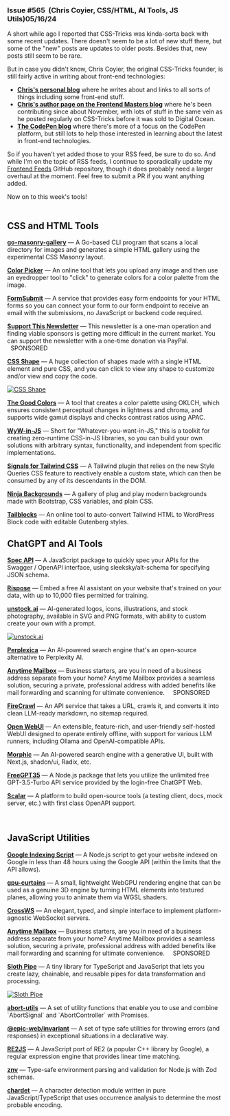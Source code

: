                 

### Issue #565  (Chris Coyier, CSS/HTML, AI Tools, JS Utils)05/16/24

A short while ago I reported that CSS-Tricks was kinda-sorta back with some recent updates. There doesn't seem to be a lot of new stuff there, but some of the "new" posts are updates to older posts. Besides that, new posts still seem to be rare.  
  
But in case you didn't know, Chris Coyier, the original CSS-Tricks founder, is still fairly active in writing about front-end technologies:

*   [**Chris's personal blog**](https://chriscoyier.net/) where he writes about and links to all sorts of things including some front-end stuff.
*   [**Chris's author page on the Frontend Masters blog**](https://frontendmasters.com/blog/author/chriscoyier/) where he's been contributing since about November, with lots of stuff in the same vein as he posted regularly on CSS-Tricks before it was sold to Digital Ocean.
*   [**The CodePen blog**](https://blog.codepen.io/) where there's more of a focus on the CodePen platform, but still lots to help those interested in learning about the latest in front-end technologies.

So if you haven't yet added those to your RSS feed, be sure to do so. And while I'm on the topic of RSS feeds, I continue to sporadically update my [Frontend Feeds](https://github.com/impressivewebs/frontend-feeds) GitHub repository, though it does probably need a larger overhaul at the moment. Feel free to submit a PR if you want anything added.  
  
Now on to this week's tools!  
 

CSS and HTML Tools
------------------

[**go-masonry-gallery**](https://github.com/dominickp/gall) — A Go-based CLI program that scans a local directory for images and generates a simple HTML gallery using the experimental CSS Masonry layout.  
  
[**Color Picker**](https://imgcolorpicker.vercel.app/) — An online tool that lets you upload any image and then use an eyedropper tool to "click" to generate colors for a color palette from the image.  
  
[**FormSubmit**](https://formsubmit.co/) — A service that provides easy form endpoints for your HTML forms so you can connect your form to our form endpoint to receive an email with the submissions, no JavaScript or backend code required.  
  
[**Support This Newsletter**](https://paypal.me/webtoolsweekly) — This newsletter is a one-man operation and finding viable sponsors is getting more difficult in the current market. You can support the newsletter with a one-time donation via PayPal.    SPONSORED   
  
[**CSS Shape**](https://css-shape.com/) — A huge collection of shapes made with a single HTML element and pure CSS, and you can click to view any shape to customize and/or view and copy the code.

[![CSS Shape](https://mcusercontent.com/ea228d7061e8bbfa8639666ad/images/6908896d-4f85-0065-947e-7c7e93abb001.png)](https://css-shape.com/)

  
[**The Good Colors**](https://colors-gen.vercel.app/) — A tool that creates a color palette using OKLCH, which ensures consistent perceptual changes in lightness and chroma, and supports wide gamut displays and checks contrast ratios using APAC.  
  
[**WyW-in-JS**](https://wyw-in-js.dev/) — Short for "Whatever-you-want-in-JS," this is a toolkit for creating zero-runtime CSS-in-JS libraries, so you can build your own solutions with arbitrary syntax, functionality, and independent from specific implementations.  
  
[**Signals for Tailwind CSS**](https://github.com/brandonmcconnell/tailwindcss-signals) — A Tailwind plugin that relies on the new Style Queries CSS feature to reactively enable a custom state, which can then be consumed by any of its descendants in the DOM.  
  
[**Ninja Backgrounds**](https://ui.bootstrap.ninja/ninja-backgrounds/) — A gallery of plug and play modern backgrounds made with Bootstrap, CSS variables, and plain CSS.  
  
[**Tailblocks**](https://upperhorizon.com/tailwind-to-wordpress-blocks-converter) — An online tool to auto-convert Tailwind HTML to WordPress Block code with editable Gutenberg styles.

ChatGPT and AI Tools
--------------------

[**Spec API**](https://github.com/sleeksky-dev/alt-swagger) — A JavaScript package to quickly spec your APIs for the Swagger / OpenAPI interface, using sleeksky/alt-schema for specifying JSON schema.  
  
[**Rispose**](https://rispose.com/) — Embed a free AI assistant on your website that's trained on your data, with up to 10,000 files permitted for training.  
  
[**unstock.ai**](https://unstock.ai/) — AI-generated logos, icons, illustrations, and stock photography, available in SVG and PNG formats, with ability to custom create your own with a prompt.

[![unstock.ai](https://mcusercontent.com/ea228d7061e8bbfa8639666ad/images/0097de5e-2429-9ba6-39f5-273f7345476d.png)](https://unstock.ai/)

  
[**Perplexica**](https://github.com/ItzCrazyKns/Perplexica) — An AI-powered search engine that's an open-source alternative to Perplexity AI.  
  
[**Anytime Mailbox**](https://www.clkmg.com/wellput-io/94006lvgc11in/94006-1101/Web%20Tools%20Weekly///) — Business starters, are you in need of a business address separate from your home? Anytime Mailbox provides a seamless solution, securing a private, professional address with added benefits like mail forwarding and scanning for ultimate convenience.     SPONSORED   
  
[**FireCrawl**](https://github.com/mendableai/firecrawl) — An API service that takes a URL, crawls it, and converts it into clean LLM-ready markdown, no sitemap required.  
  
[**Open WebUI**](https://github.com/open-webui/open-webui) — An extensible, feature-rich, and user-friendly self-hosted WebUI designed to operate entirely offline, with support for various LLM runners, including Ollama and OpenAI-compatible APIs.  
  
[**Morphic**](https://github.com/miurla/morphic) — An AI-powered search engine with a generative UI, built with Next.js, shadcn/ui, Radix, etc.  
  
[**FreeGPT35**](https://github.com/missuo/FreeGPT35) — A Node.js package that lets you utilize the unlimited free GPT-3.5-Turbo API service provided by the login-free ChatGPT Web.  
  
[**Scalar**](https://scalar.com/) — A platform to build open-source tools (a testing client, docs, mock server, etc.) with first class OpenAPI support.

  
 

JavaScript Utilities
--------------------

[**Google Indexing Script**](https://github.com/goenning/google-indexing-script) — A Node.js script to get your website indexed on Google in less than 48 hours using the Google API (within the limits that the API allows).  
  
[**gpu-curtains**](https://github.com/martinlaxenaire/gpu-curtains/) — A small, lightweight WebGPU rendering engine that can be used as a genuine 3D engine by turning HTML elements into textured planes, allowing you to animate them via WGSL shaders.  
  
[**CrossWS**](https://github.com/unjs/crossws) — An elegant, typed, and simple interface to implement platform-agnostic WebSocket servers.  
  
[**Anytime Mailbox**](https://www.clkmg.com/wellput-io/94006lvgc11in/94006-1101/Web%20Tools%20Weekly///) — Business starters, are you in need of a business address separate from your home? Anytime Mailbox provides a seamless solution, securing a private, professional address with added benefits like mail forwarding and scanning for ultimate convenience.     SPONSORED   
  
[**Sloth Pipe**](https://github.com/trvswgnr/sloth-pipe) — A tiny library for TypeScript and JavaScript that lets you create lazy, chainable, and reusable pipes for data transformation and processing.

[![Sloth Pipe](https://mcusercontent.com/ea228d7061e8bbfa8639666ad/images/e9107838-53c9-495d-0654-50e241291e2a.png)](https://github.com/trvswgnr/sloth-pipe)

  
[**abort-utils**](https://github.com/fregante/abort-utils) — A set of utility functions that enable you to use and combine \`AbortSignal\` and \`AbortController\` with Promises.  
  
[**@epic-web/invariant**](https://github.com/epicweb-dev/invariant) — A set of type safe utilities for throwing errors (and responses) in exceptional situations in a declarative way.  
  
[**RE2JS**](https://github.com/le0pard/re2js) — A JavaScript port of RE2 (a popular C++ library by Google), a regular expression engine that provides linear time matching.  
  
[**znv**](https://github.com/lostfictions/znv) — Type-safe environment parsing and validation for Node.js with Zod schemas.  
  
[**chardet**](https://github.com/runk/node-chardet) — A character detection module written in pure JavaScript/TypeScript that uses occurrence analysis to determine the most probable encoding.